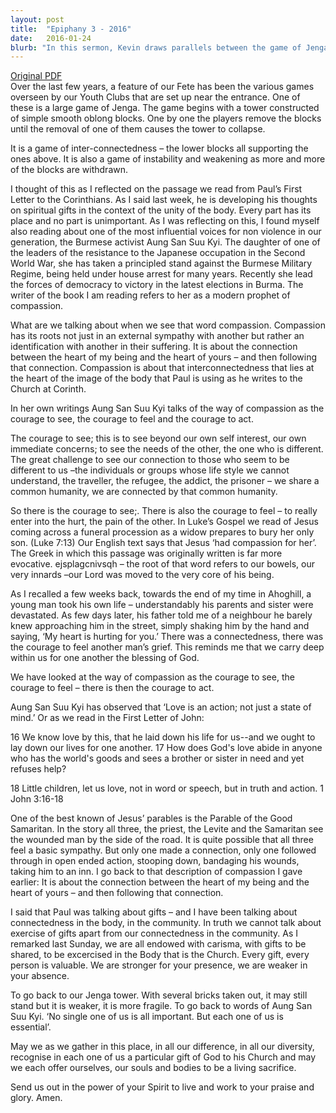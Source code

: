 ```yaml
---
layout: post
title:  "Epiphany 3 - 2016"
date:   2016-01-24
blurb: "In this sermon, Kevin draws parallels between the game of Jenga and the interconnectedness of the Church community. He discusses the importance of compassion, courage, and action, using the example of Aung San Suu Kyi and the Parable of the Good Samaritan. Kevin emphasizes that every person and their gifts are valuable to the Church, and that the community is stronger with everyone's presence."
---
```

[Original PDF](/assets/pdf/epiphany32016.pdf)    
Over the last few years, a feature of our Fete has been the various games overseen by our Youth Clubs that are set up near the entrance. One of these is a large game of Jenga. The game begins with a tower constructed of simple smooth oblong blocks. One by one the players remove the blocks until the removal of one of them causes the tower to collapse.

It is a game of inter-connectedness – the lower blocks all supporting the ones above. It is also a game of instability and weakening as more and more of the blocks are withdrawn.

I thought of this as I reflected on the passage we read from Paul’s First Letter to the Corinthians. As I said last week, he is developing his thoughts on spiritual gifts in the context of the unity of the body. Every part has its place and no part is unimportant. As I was reflecting on this, I found myself also reading about one of the most influential voices for non violence in our generation, the Burmese activist Aung San Suu Kyi. The daughter of one of the leaders of the resistance to the Japanese occupation in the Second World War, she has taken a principled stand against the Burmese Military Regime, being held under house arrest for many years. Recently she lead the forces of democracy to victory in the latest elections in Burma. The writer of the book I am reading refers to her as a modern prophet of compassion.

What are we talking about when we see that word compassion. Compassion has its roots not just in an external sympathy with another but rather an identification with another in their suffering. It is about the connection between the heart of my being and the heart of yours – and then following that connection. Compassion is about that interconnectedness that lies at the heart of the image of the body that Paul is using as he writes to the Church at Corinth.

In her own writings Aung San Suu Kyi talks of the way of compassion as the courage to see, the courage to feel and the courage to act.

The courage to see; this is to see beyond our own self interest, our own immediate concerns; to see the needs of the other, the one who is different. The great challenge to see our connection to those who seem to be different to us –the individuals or groups whose life style we cannot understand, the traveller, the refugee, the addict, the prisoner – we share a common humanity, we are connected by that common humanity.

So there is the courage to see;. There is also the courage to feel – to really enter into the hurt, the pain of the other. In Luke’s Gospel we read of Jesus coming across a funeral procession as a widow prepares to bury her only son. (Luke 7:13) Our English text says that Jesus ‘had compassion for her’. The Greek in which this passage was originally written is far more evocative. ejsplagcnivsqh – the root of that word refers to our bowels, our very innards –our Lord was moved to the very core of his being.

As I recalled a few weeks back, towards the end of my time in Ahoghill, a young man took his own life – understandably his parents and sister were devastated. As few days later, his father told me of a neighbour he barely knew approaching him in the street, simply shaking him by the hand and saying, ‘My heart is hurting for you.’ There was a connectedness, there was the courage to feel another man’s grief. This reminds me that we carry deep within us for one another the blessing of God.

We have looked at the way of compassion as the courage to see, the courage to feel – there is then the courage to act.

Aung San Suu Kyi has observed that ‘Love is an action; not just a state of mind.’ Or as we read in the First Letter of John:

16 We know love by this, that he laid down his life for us--and we ought to lay down our lives for one another. 17 How does God's love abide in anyone who has the world's goods and sees a brother or sister in need and yet refuses help?

18 Little children, let us love, not in word or speech, but in truth and action. 1 John 3:16-18

One of the best known of Jesus’ parables is the Parable of the Good Samaritan. In the story all three, the priest, the Levite and the Samaritan see the wounded man by the side of the road. It is quite possible that all three feel a basic sympathy. But only one made a connection, only one followed through in open ended action, stooping down, bandaging his wounds, taking him to an inn. I go back to that description of compassion I gave earlier: It is about the connection between the heart of my being and the heart of yours – and then following that connection.

I said that Paul was talking about gifts – and I have been talking about connectedness in the body, in the community. In truth we cannot talk about exercise of gifts apart from our connectedness in the community. As I remarked last Sunday, we are all endowed with carisma, with gifts to be shared, to be excercised in the Body that is the Church. Every gift, every person is valuable. We are stronger for your presence, we are weaker in your absence.

To go back to our Jenga tower. With several bricks taken out, it may still stand but it is weaker, it is more fragile. To go back to words of Aung San Suu Kyi. ‘No single one of us is all important. But each one of us is essential’.

May we as we gather in this place, in all our difference, in all our diversity, recognise in each one of us a particular gift of God to his Church and may we each offer ourselves, our souls and bodies to be a living sacrifice.

Send us out in the power of your Spirit to live and work to your praise and glory. Amen.
